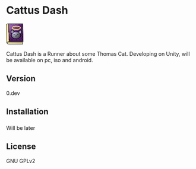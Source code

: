 Cattus Dash
=======

<p align="Left">
  <img src="https://raw.githubusercontent.com/Insality/cattus/master/Cattus/Assets/Sprites/Item/tehbook.png" alt="Cattus Dash"/>
</p>

Cattus Dash is a Runner about some Thomas Cat. Developing on Unity, will be available on pc, iso and android.

Version
-------------
0.dev


Installation
--------------
###
Will be later

License
-----

GNU GPLv2
